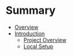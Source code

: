 # Summary

- [Overview](./overview.md)
- [Introduction](./chapter_01/index.md)
    - [Project Overview](./chapter_01/overview.md)
    - [Local Setup](./chapter_01/installation.md)
